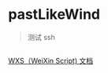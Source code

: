 # pastLikeWind
> 测试 ssh
```
```
[WXS（WeiXin Script) 文档](https://developers.weixin.qq.com/miniprogram/dev/framework/view/wxs/)
```
